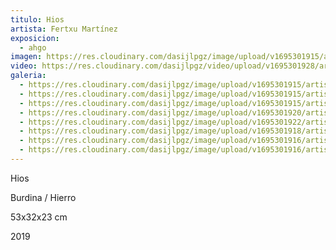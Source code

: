 ```yaml
---
titulo: Hios
artista: Fertxu Martínez
exposicion:
  - ahgo
imagen: https://res.cloudinary.com/dasijlpgz/image/upload/v1695301915/artistas/Fertxu%20Mart%C3%ADnez/Hios/P1060259.jpg
video: https://res.cloudinary.com/dasijlpgz/video/upload/v1695301928/artistas/Fertxu%20Mart%C3%ADnez/Hios/Sin_t%C3%ADtulo-3.mp4
galeria:
  - https://res.cloudinary.com/dasijlpgz/image/upload/v1695301915/artistas/Fertxu%20Mart%C3%ADnez/Hios/P1060259.jpg
  - https://res.cloudinary.com/dasijlpgz/image/upload/v1695301915/artistas/Fertxu%20Mart%C3%ADnez/Hios/P1060262.jpg
  - https://res.cloudinary.com/dasijlpgz/image/upload/v1695301915/artistas/Fertxu%20Mart%C3%ADnez/Hios/P1060264.jpg
  - https://res.cloudinary.com/dasijlpgz/image/upload/v1695301920/artistas/Fertxu%20Mart%C3%ADnez/Hios/P1060270.jpg
  - https://res.cloudinary.com/dasijlpgz/image/upload/v1695301922/artistas/Fertxu%20Mart%C3%ADnez/Hios/P1060271.jpg
  - https://res.cloudinary.com/dasijlpgz/image/upload/v1695301918/artistas/Fertxu%20Mart%C3%ADnez/Hios/P1060268.jpg
  - https://res.cloudinary.com/dasijlpgz/image/upload/v1695301916/artistas/Fertxu%20Mart%C3%ADnez/Hios/P1060266.jpg
  - https://res.cloudinary.com/dasijlpgz/image/upload/v1695301916/artistas/Fertxu%20Mart%C3%ADnez/Hios/P1060267.jpg
---
```

Hios

Burdina / H﻿ierro

5﻿3x32x23 cm

2﻿019
